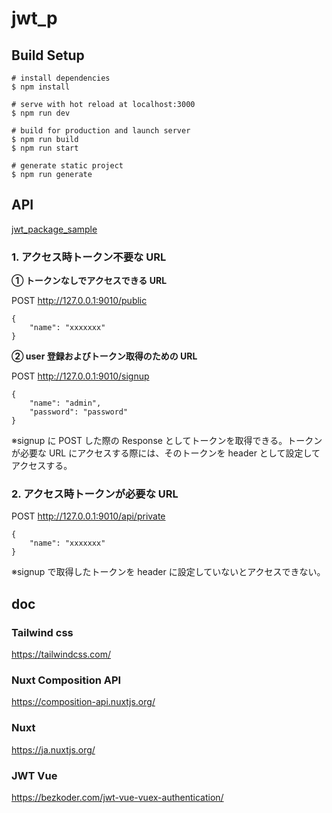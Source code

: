 # jwt_p

## Build Setup

```
# install dependencies
$ npm install

# serve with hot reload at localhost:3000
$ npm run dev

# build for production and launch server
$ npm run build
$ npm run start

# generate static project
$ npm run generate
```

## API
[jwt_package_sample](https://github.com/tsubaoza0901/jwt_package_sample)

### 1. アクセス時トークン不要な URL
**① トークンなしでアクセスできる URL**

POST http://127.0.0.1:9010/public
```
{
    "name": "xxxxxxx"
}
```

**② user 登録およびトークン取得のための URL**

POST http://127.0.0.1:9010/signup

```
{
    "name": "admin",
    "password": "password"
}
```
※signup に POST した際の Response としてトークンを取得できる。トークンが必要な URL にアクセスする際には、そのトークンを header として設定してアクセスする。

### 2. アクセス時トークンが必要な URL
POST http://127.0.0.1:9010/api/private

```
{
    "name": "xxxxxxx"
}
```

※signup で取得したトークンを header に設定していないとアクセスできない。


## doc
### Tailwind css
https://tailwindcss.com/

### Nuxt Composition API
https://composition-api.nuxtjs.org/

### Nuxt
https://ja.nuxtjs.org/

### JWT Vue
https://bezkoder.com/jwt-vue-vuex-authentication/


